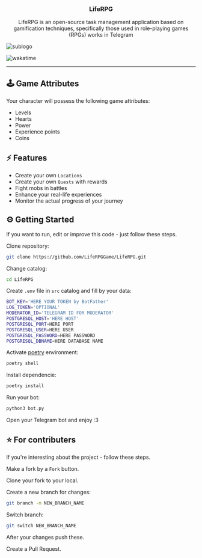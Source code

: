 <h3><p align="center">LifeRPG</p></h3>

<p align="center">LifeRPG is an open-source task management application based on 
gamification techniques, specifically those used in role-playing games (RPGs) works in Telegram</p>

<p align="center">
  
  ![sublogo](https://github.com/user-attachments/assets/995a88fb-9721-43db-b466-162863265057)

</p>

![wakatime](https://wakatime.com/badge/user/018ce029-5220-4722-881d-fc5406c5e923/project/3180761b-ecef-4283-86e3-cf8bbff5d218.svg)
<hr>


## 🕹 Game Attributes
Your character will possess the following game attributes:
- Levels
- Hearts
- Power
- Experience points
- Coins


## ⚡ Features
- Create your own `Locations`
- Create your own `Quests` with rewards
- Fight mobs in battles
- Enhance your real-life experiences
- Monitor the actual progress of your journey


## ⚙ Getting Started
If you want to run, edit or improve this code - just follow these steps.

Clone repository:
```bash
git clone https://github.com/LifeRPGGame/LifeRPG.git
```

Change catalog:
```bash
cd LifeRPG
```

Create `.env` file in `src` catalog and fill by your data:
```bash
BOT_KEY='HERE YOUR TOKEN by BotFather'
LOG_TOKEN='OPTIONAL'
MODERATOR_ID='TELEGRAM ID FOR MODERATOR'
POSTGRESQL_HOST='HERE HOST'
POSTGRESQL_PORT=HERE PORT
POSTGRESQL_USER=HERE USER
POSTGRESQL_PASSWORD=HERE PASSWORD
POSTGRESQL_DBNAME=HERE DATABASE NAME
```

Activate <a href='https://python-poetry.org/'>poetry</a> environment:
```bash
poetry shell
```

Install dependencie:
```bash
poetry install
```

Run your bot:
```bash
python3 bot.py
```

Open your Telegram bot and enjoy :3


## ⭐ For contributers
If you're interesting about the project - follow these steps.

Make a fork by a `Fork` button.

Clone your fork to your local.

Create a new branch for changes:
```bash
git branch -m NEW_BRANCH_NAME
```

Switch branch:
```bash
git switch NEW_BRANCH_NAME
```

After your changes push these.

Create a Pull Request.

